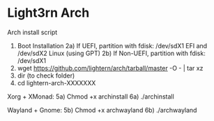 # Light3rn Arch
Arch install script

1) Boot Installation
2a) If UEFI, partition with fdisk: /dev/sdX1 EFI and /dev/sdX2 Linux (using GPT)
2b) If Non-UEFI, partition with fdisk: /dev/sdX1
3) wget https://github.com/lightern/arch/tarball/master -O - | tar xz
4) dir (to check folder)
5) cd lightern-arch-XXXXXXX

Xorg + XMonad:
5a) Chmod +x archinstall
6a) ./archinstall

Wayland + Gnome:
5b) Chmod +x archwayland
6b) ./archwayland
